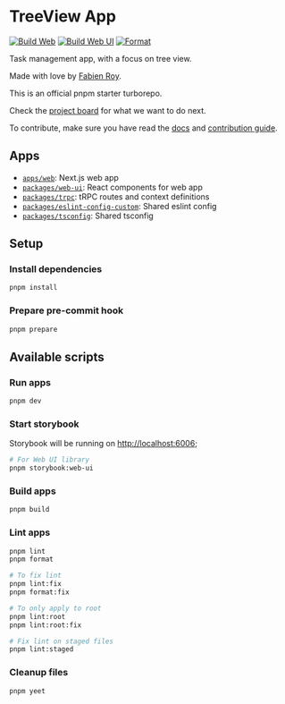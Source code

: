 # TreeView App

[![Build Web](https://github.com/treeview-app/treeview/actions/workflows/build-web.yml/badge.svg)](https://github.com/treeview-app/treeview/actions/workflows/build-web.yml)
[![Build Web UI](https://github.com/treeview-app/treeview/actions/workflows/build-web-ui.yml/badge.svg)](https://github.com/treeview-app/treeview/actions/workflows/build-web-ui.yml)
[![Format](https://github.com/treeview-app/treeview/actions/workflows/format.yml/badge.svg)](https://github.com/treeview-app/treeview/actions/workflows/format.yml)

Task management app, with a focus on tree view.

Made with love by [Fabien Roy](https://github.com/ExiledNarwal28).

This is an official pnpm starter turborepo.

Check the [project board](https://github.com/orgs/treeview-app/projects/1/views/1) for what we want to do next.

To contribute, make sure you have read the [docs](docs) and [contribution guide](CONTRIBUTING.md).

## Apps

- [`apps/web`](apps/docs): Next.js web app
- [`packages/web-ui`](packages/web-ui): React components for web app
- [`packages/trpc`](packages/trpc): tRPC routes and context definitions
- [`packages/eslint-config-custom`](packages/eslint-config-custom): Shared eslint config
- [`packages/tsconfig`](packages/tsconfig): Shared tsconfig

## Setup

### Install dependencies

```bash
pnpm install
```

### Prepare pre-commit hook

```bash
pnpm prepare
```

## Available scripts

### Run apps

```bash
pnpm dev
```

### Start storybook

Storybook will be running on [http://localhost:6006](http://localhost:6006);

```bash
# For Web UI library
pnpm storybook:web-ui
```

### Build apps

```bash
pnpm build
```

### Lint apps

```bash
pnpm lint
pnpm format

# To fix lint
pnpm lint:fix
pnpm format:fix

# To only apply to root
pnpm lint:root
pnpm lint:root:fix

# Fix lint on staged files
pnpm lint:staged
```

### Cleanup files

```bash
pnpm yeet
```
